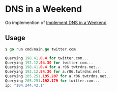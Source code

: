 # DNS in a Weekend
Go implemention of [Implement DNS in a Weekend](https://implement-dns.wizardzines.com/).

## Usage

```go
$ go run cmd/main.go twitter.com

Querying 198.41.0.4 for twitter.com...
Querying 192.12.94.30 for twitter.com...
Querying 198.41.0.4 for a.r06.twtrdns.net...
Querying 192.12.94.30 for a.r06.twtrdns.net...
Querying 205.251.195.207 for a.r06.twtrdns.net...
Querying 205.251.192.179 for twitter.com...
ip: "104.244.42.1"
```